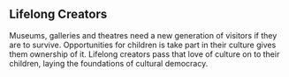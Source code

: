 ## Lifelong Creators

Museums, galleries and theatres need a new generation of visitors if they are to survive. Opportunities for children is take part in their culture gives them ownership of it. Lifelong creators pass that love of culture on to their children, laying the foundations of cultural democracy.